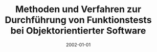 ---
abstract: ''
authors:
- Thomas Grechenig
- Wolfgang Zuser
- Christian Brem
date: '2002-01-01'
featured: false
links:
- name: Publik
  url: https://publik.tuwien.ac.at/showentry.php?ID=137020&lang=2
publication: 'in: "Proceedings of the GI Jahrestagung 2002", Springer, Dortmund, 2002,
  (invited), 833 - 843'
publication_types:
- '6'
publishDate: '2002-01-01'
title: Methoden und Verfahren zur Durchführung von Funktionstests bei Objektorientierter
  Software
url_pdf: ''
---